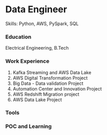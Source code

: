 # Data Engineer
 Skills: Python, AWS, PySpark, SQL

### Education
Electrical Engineering, B.Tech <br/>

### Work Experience
1. Kafka Streaming and AWS Data Lake
2. AWS Digital Transformation Project
3. Big Data - Data validation Project
4. Automation Center and Innovation Project
5. AWS Redshift Migration project
6. AWS Data Lake Project

### Tools 

### POC and Learning
